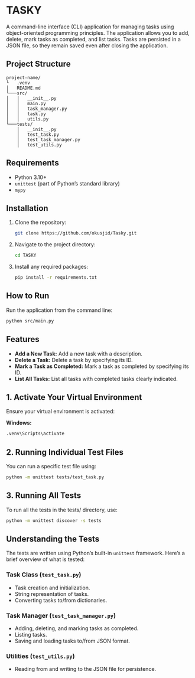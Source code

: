 # TASKY

A command-line interface (CLI) application for managing tasks using object-oriented programming principles. The application allows you to add, delete, mark tasks as completed, and list tasks. Tasks are persisted in a JSON file, so they remain saved even after closing the application.

## Project Structure

```plaintext
project-name/
└   .venv
│   README.md
└───src/
│   │   __init__.py
│   │   main.py
│   │   task_manager.py
│   │   task.py
│   │   utils.py
└───tests/
    │   __init__.py
    │   test_task.py
    │   test_task_manager.py
    │   test_utils.py
```
## Requirements

- Python 3.10+
- `unittest` (part of Python’s standard library)
- `mypy`

## Installation

1. Clone the repository:

    ```bash
    git clone https://github.com/okusjid/Tasky.git
    ```

2. Navigate to the project directory:

    ```bash
    cd TASKY
    ```

3. Install any required packages:

    ```bash
    pip install -r requirements.txt
    ```

## How to Run

Run the application from the command line:

```bash
python src/main.py
```
## Features

- **Add a New Task:** Add a new task with a description.
- **Delete a Task:** Delete a task by specifying its ID.
- **Mark a Task as Completed:** Mark a task as completed by specifying its ID.
- **List All Tasks:** List all tasks with completed tasks clearly indicated.

## 1. Activate Your Virtual Environment

Ensure your virtual environment is activated:

**Windows:**
```bash
.venv\Scripts\activate
```
## 2. Running Individual Test Files

You can run a specific test file using:

```bash
python -m unittest tests/test_task.py
```

## 3. Running All Tests

To run all the tests in the tests/ directory, use:

```bash
python -m unittest discover -s tests
```

## Understanding the Tests

The tests are written using Python’s built-in `unittest` framework. Here’s a brief overview of what is tested:

### Task Class (`test_task.py`)

- Task creation and initialization.
- String representation of tasks.
- Converting tasks to/from dictionaries.

### Task Manager (`test_task_manager.py`)

- Adding, deleting, and marking tasks as completed.
- Listing tasks.
- Saving and loading tasks to/from JSON format.

### Utilities (`test_utils.py`)

- Reading from and writing to the JSON file for persistence.

